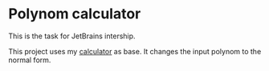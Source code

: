# Polynom calculator
This is the task for JetBrains intership.

This project uses my [calculator](https://github.com/mary3000/java-calculator) as base. It changes the input polynom to the normal form.
